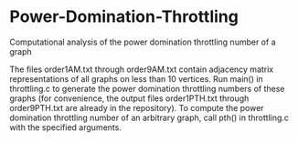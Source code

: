 # Power-Domination-Throttling
Computational analysis of the power domination throttling number of a graph

The files order1AM.txt through order9AM.txt contain adjacency matrix representations of all graphs on less than 10 vertices. Run main() in throttling.c to generate the power domination throttling numbers of these graphs (for convenience, the output files order1PTH.txt through order9PTH.txt are already in the repository). To compute the power domination throttling number of an arbitrary graph, call pth() in throttling.c with the specified arguments.
